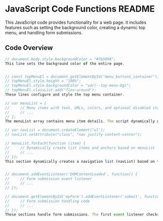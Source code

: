 # JavaScript Code Functions README

This JavaScript code provides functionality for a web page. It includes features such as setting the background color, creating a dynamic top menu, and handling form submissions.

## Code Overview


```javascript
// document.body.style.backgroundColor = "#765898";
This line sets the background color of the entire page.


// const topMenuEl = document.getElementById("menu_buttons_container");
// topMenuEl.style.height = "100%";
// topMenuEl.style.backgroundColor = "var(--top-menu-bg)";
// topMenuEl.classList.add("flex-around");
These lines configure and style the top menu container.

// var menuList = [
//     // Menu items with text, URLs, colors, and optional disabled state
//     // ...
// ];
The menuList array contains menu item details. The script dynamically generates a top menu with links based on this array.

// var navList = document.createElement("ul");
// navList.setAttribute("class", "nav justify-content-center");

// menuList.forEach(function (item) {
//     // Dynamically create list items and anchors based on menuList
//     // ...
// });
This section dynamically creates a navigation list (navList) based on the menuList array.


// document.addEventListener('DOMContentLoaded', function() {
//     // Form submission event listener
//     // ...
// });

// document.getElementById('myForm').addEventListener('submit', function(event) {
//     // Form submission handling code
//     // ...
// });
These sections handle form submissions. The first event listener checks for form submission on page load, while the second one listens for form submissions in general.

